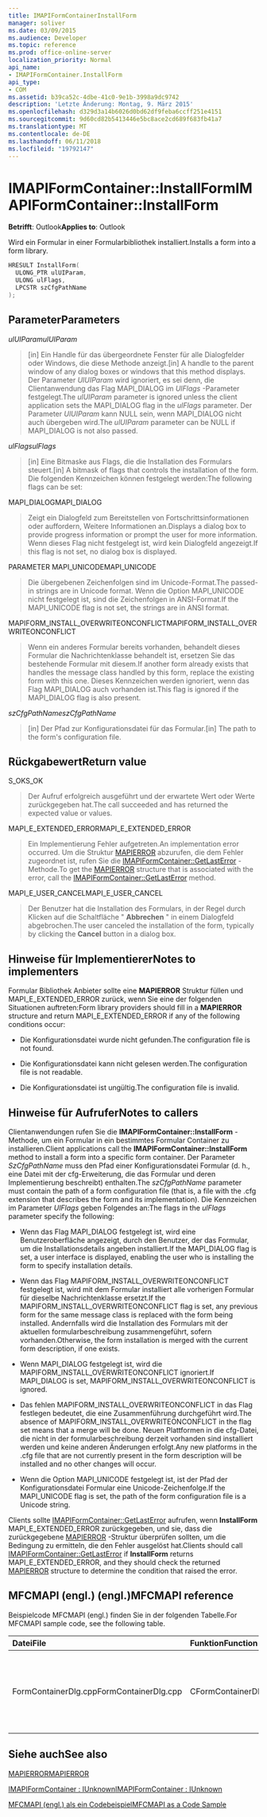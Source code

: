 ```yaml
---
title: IMAPIFormContainerInstallForm
manager: soliver
ms.date: 03/09/2015
ms.audience: Developer
ms.topic: reference
ms.prod: office-online-server
localization_priority: Normal
api_name:
- IMAPIFormContainer.InstallForm
api_type:
- COM
ms.assetid: b39ca52c-4dbe-41c0-9e1b-3998a9dc9742
description: 'Letzte Änderung: Montag, 9. März 2015'
ms.openlocfilehash: d329d3a14b6026d0bd62df9feba6ccff251e4151
ms.sourcegitcommit: 9d60cd82b5413446e5bc8ace2cd689f683fb41a7
ms.translationtype: MT
ms.contentlocale: de-DE
ms.lasthandoff: 06/11/2018
ms.locfileid: "19792147"
---
```

# <a name="imapiformcontainerinstallform"></a><span data-ttu-id="418d3-103">IMAPIFormContainer::InstallForm</span><span class="sxs-lookup"><span data-stu-id="418d3-103">IMAPIFormContainer::InstallForm</span></span>

  
  
<span data-ttu-id="418d3-104">**Betrifft**: Outlook</span><span class="sxs-lookup"><span data-stu-id="418d3-104">**Applies to**: Outlook</span></span> 
  
<span data-ttu-id="418d3-105">Wird ein Formular in einer Formularbibliothek installiert.</span><span class="sxs-lookup"><span data-stu-id="418d3-105">Installs a form into a form library.</span></span>
  
```cpp
HRESULT InstallForm(
  ULONG_PTR ulUIParam,
  ULONG ulFlags,
  LPCSTR szCfgPathName
);
```

## <a name="parameters"></a><span data-ttu-id="418d3-106">Parameter</span><span class="sxs-lookup"><span data-stu-id="418d3-106">Parameters</span></span>

 <span data-ttu-id="418d3-107">_ulUIParam_</span><span class="sxs-lookup"><span data-stu-id="418d3-107">_ulUIParam_</span></span>
  
> <span data-ttu-id="418d3-108">[in] Ein Handle für das übergeordnete Fenster für alle Dialogfelder oder Windows, die diese Methode anzeigt.</span><span class="sxs-lookup"><span data-stu-id="418d3-108">[in] A handle to the parent window of any dialog boxes or windows that this method displays.</span></span> <span data-ttu-id="418d3-109">Der Parameter _UlUIParam_ wird ignoriert, es sei denn, die Clientanwendung das Flag MAPI_DIALOG im _UlFlags_ -Parameter festgelegt.</span><span class="sxs-lookup"><span data-stu-id="418d3-109">The  _ulUIParam_ parameter is ignored unless the client application sets the MAPI_DIALOG flag in the  _ulFlags_ parameter.</span></span> <span data-ttu-id="418d3-110">Der Parameter _UlUIParam_ kann NULL sein, wenn MAPI_DIALOG nicht auch übergeben wird.</span><span class="sxs-lookup"><span data-stu-id="418d3-110">The  _ulUIParam_ parameter can be NULL if MAPI_DIALOG is not also passed.</span></span> 
    
 <span data-ttu-id="418d3-111">_ulFlags_</span><span class="sxs-lookup"><span data-stu-id="418d3-111">_ulFlags_</span></span>
  
> <span data-ttu-id="418d3-112">[in] Eine Bitmaske aus Flags, die die Installation des Formulars steuert.</span><span class="sxs-lookup"><span data-stu-id="418d3-112">[in] A bitmask of flags that controls the installation of the form.</span></span> <span data-ttu-id="418d3-113">Die folgenden Kennzeichen können festgelegt werden:</span><span class="sxs-lookup"><span data-stu-id="418d3-113">The following flags can be set:</span></span>
    
<span data-ttu-id="418d3-114">MAPI_DIALOG</span><span class="sxs-lookup"><span data-stu-id="418d3-114">MAPI_DIALOG</span></span> 
  
> <span data-ttu-id="418d3-115">Zeigt ein Dialogfeld zum Bereitstellen von Fortschrittsinformationen oder auffordern, Weitere Informationen an.</span><span class="sxs-lookup"><span data-stu-id="418d3-115">Displays a dialog box to provide progress information or prompt the user for more information.</span></span> <span data-ttu-id="418d3-116">Wenn dieses Flag nicht festgelegt ist, wird kein Dialogfeld angezeigt.</span><span class="sxs-lookup"><span data-stu-id="418d3-116">If this flag is not set, no dialog box is displayed.</span></span>
    
<span data-ttu-id="418d3-117">PARAMETER MAPI_UNICODE</span><span class="sxs-lookup"><span data-stu-id="418d3-117">MAPI_UNICODE</span></span> 
  
> <span data-ttu-id="418d3-118">Die übergebenen Zeichenfolgen sind im Unicode-Format.</span><span class="sxs-lookup"><span data-stu-id="418d3-118">The passed-in strings are in Unicode format.</span></span> <span data-ttu-id="418d3-119">Wenn die Option MAPI_UNICODE nicht festgelegt ist, sind die Zeichenfolgen in ANSI-Format.</span><span class="sxs-lookup"><span data-stu-id="418d3-119">If the MAPI_UNICODE flag is not set, the strings are in ANSI format.</span></span>
    
<span data-ttu-id="418d3-120">MAPIFORM_INSTALL_OVERWRITEONCONFLICT</span><span class="sxs-lookup"><span data-stu-id="418d3-120">MAPIFORM_INSTALL_OVERWRITEONCONFLICT</span></span> 
  
> <span data-ttu-id="418d3-121">Wenn ein anderes Formular bereits vorhanden, behandelt dieses Formular die Nachrichtenklasse behandelt ist, ersetzen Sie das bestehende Formular mit diesem.</span><span class="sxs-lookup"><span data-stu-id="418d3-121">If another form already exists that handles the message class handled by this form, replace the existing form with this one.</span></span> <span data-ttu-id="418d3-122">Dieses Kennzeichen werden ignoriert, wenn das Flag MAPI_DIALOG auch vorhanden ist.</span><span class="sxs-lookup"><span data-stu-id="418d3-122">This flag is ignored if the MAPI_DIALOG flag is also present.</span></span> 
    
 <span data-ttu-id="418d3-123">_szCfgPathName_</span><span class="sxs-lookup"><span data-stu-id="418d3-123">_szCfgPathName_</span></span>
  
> <span data-ttu-id="418d3-124">[in] Der Pfad zur Konfigurationsdatei für das Formular.</span><span class="sxs-lookup"><span data-stu-id="418d3-124">[in] The path to the form's configuration file.</span></span>
    
## <a name="return-value"></a><span data-ttu-id="418d3-125">Rückgabewert</span><span class="sxs-lookup"><span data-stu-id="418d3-125">Return value</span></span>

<span data-ttu-id="418d3-126">S_OK</span><span class="sxs-lookup"><span data-stu-id="418d3-126">S_OK</span></span> 
  
> <span data-ttu-id="418d3-127">Der Aufruf erfolgreich ausgeführt und der erwartete Wert oder Werte zurückgegeben hat.</span><span class="sxs-lookup"><span data-stu-id="418d3-127">The call succeeded and has returned the expected value or values.</span></span>
    
<span data-ttu-id="418d3-128">MAPI_E_EXTENDED_ERROR</span><span class="sxs-lookup"><span data-stu-id="418d3-128">MAPI_E_EXTENDED_ERROR</span></span> 
  
> <span data-ttu-id="418d3-129">Ein Implementierung Fehler aufgetreten.</span><span class="sxs-lookup"><span data-stu-id="418d3-129">An implementation error occurred.</span></span> <span data-ttu-id="418d3-130">Um die Struktur [MAPIERROR](mapierror.md) abzurufen, die dem Fehler zugeordnet ist, rufen Sie die [IMAPIFormContainer::GetLastError](imapiformcontainer-getlasterror.md) -Methode.</span><span class="sxs-lookup"><span data-stu-id="418d3-130">To get the [MAPIERROR](mapierror.md) structure that is associated with the error, call the [IMAPIFormContainer::GetLastError](imapiformcontainer-getlasterror.md) method.</span></span> 
    
<span data-ttu-id="418d3-131">MAPI_E_USER_CANCEL</span><span class="sxs-lookup"><span data-stu-id="418d3-131">MAPI_E_USER_CANCEL</span></span> 
  
> <span data-ttu-id="418d3-132">Der Benutzer hat die Installation des Formulars, in der Regel durch Klicken auf die Schaltfläche " **Abbrechen** " in einem Dialogfeld abgebrochen.</span><span class="sxs-lookup"><span data-stu-id="418d3-132">The user canceled the installation of the form, typically by clicking the **Cancel** button in a dialog box.</span></span> 
    
## <a name="notes-to-implementers"></a><span data-ttu-id="418d3-133">Hinweise für Implementierer</span><span class="sxs-lookup"><span data-stu-id="418d3-133">Notes to implementers</span></span>

<span data-ttu-id="418d3-134">Formular Bibliothek Anbieter sollte eine **MAPIERROR** Struktur füllen und MAPI_E_EXTENDED_ERROR zurück, wenn Sie eine der folgenden Situationen auftreten:</span><span class="sxs-lookup"><span data-stu-id="418d3-134">Form library providers should fill in a **MAPIERROR** structure and return MAPI_E_EXTENDED_ERROR if any of the following conditions occur:</span></span> 
  
- <span data-ttu-id="418d3-135">Die Konfigurationsdatei wurde nicht gefunden.</span><span class="sxs-lookup"><span data-stu-id="418d3-135">The configuration file is not found.</span></span>
    
- <span data-ttu-id="418d3-136">Die Konfigurationsdatei kann nicht gelesen werden.</span><span class="sxs-lookup"><span data-stu-id="418d3-136">The configuration file is not readable.</span></span>
    
- <span data-ttu-id="418d3-137">Die Konfigurationsdatei ist ungültig.</span><span class="sxs-lookup"><span data-stu-id="418d3-137">The configuration file is invalid.</span></span>
    
## <a name="notes-to-callers"></a><span data-ttu-id="418d3-138">Hinweise für Aufrufer</span><span class="sxs-lookup"><span data-stu-id="418d3-138">Notes to callers</span></span>

<span data-ttu-id="418d3-139">Clientanwendungen rufen Sie die **IMAPIFormContainer::InstallForm** -Methode, um ein Formular in ein bestimmtes Formular Container zu installieren.</span><span class="sxs-lookup"><span data-stu-id="418d3-139">Client applications call the **IMAPIFormContainer::InstallForm** method to install a form into a specific form container.</span></span> <span data-ttu-id="418d3-140">Der Parameter _SzCfgPathName_ muss den Pfad einer Konfigurationsdatei Formular (d. h., eine Datei mit der cfg-Erweiterung, die das Formular und deren Implementierung beschreibt) enthalten.</span><span class="sxs-lookup"><span data-stu-id="418d3-140">The  _szCfgPathName_ parameter must contain the path of a form configuration file (that is, a file with the .cfg extension that describes the form and its implementation).</span></span> <span data-ttu-id="418d3-141">Die Kennzeichen im Parameter _UlFlags_ geben Folgendes an:</span><span class="sxs-lookup"><span data-stu-id="418d3-141">The flags in the  _ulFlags_ parameter specify the following:</span></span> 
  
- <span data-ttu-id="418d3-142">Wenn das Flag MAPI_DIALOG festgelegt ist, wird eine Benutzeroberfläche angezeigt, durch den Benutzer, der das Formular, um die Installationsdetails angeben installiert.</span><span class="sxs-lookup"><span data-stu-id="418d3-142">If the MAPI_DIALOG flag is set, a user interface is displayed, enabling the user who is installing the form to specify installation details.</span></span>
    
- <span data-ttu-id="418d3-143">Wenn das Flag MAPIFORM_INSTALL_OVERWRITEONCONFLICT festgelegt ist, wird mit dem Formular installiert alle vorherigen Formular für dieselbe Nachrichtenklasse ersetzt.</span><span class="sxs-lookup"><span data-stu-id="418d3-143">If the MAPIFORM_INSTALL_OVERWRITEONCONFLICT flag is set, any previous form for the same message class is replaced with the form being installed.</span></span> <span data-ttu-id="418d3-144">Andernfalls wird die Installation des Formulars mit der aktuellen formularbeschreibung zusammengeführt, sofern vorhanden.</span><span class="sxs-lookup"><span data-stu-id="418d3-144">Otherwise, the form installation is merged with the current form description, if one exists.</span></span>
    
- <span data-ttu-id="418d3-145">Wenn MAPI_DIALOG festgelegt ist, wird die MAPIFORM_INSTALL_OVERWRITEONCONFLICT ignoriert.</span><span class="sxs-lookup"><span data-stu-id="418d3-145">If MAPI_DIALOG is set, MAPIFORM_INSTALL_OVERWRITEONCONFLICT is ignored.</span></span>
    
- <span data-ttu-id="418d3-146">Das fehlen MAPIFORM_INSTALL_OVERWRITEONCONFLICT in das Flag festlegen bedeutet, die eine Zusammenführung durchgeführt wird.</span><span class="sxs-lookup"><span data-stu-id="418d3-146">The absence of MAPIFORM_INSTALL_OVERWRITEONCONFLICT in the flag set means that a merge will be done.</span></span> <span data-ttu-id="418d3-147">Neuen Plattformen in die cfg-Datei, die nicht in der formularbeschreibung derzeit vorhanden sind installiert werden und keine anderen Änderungen erfolgt.</span><span class="sxs-lookup"><span data-stu-id="418d3-147">Any new platforms in the .cfg file that are not currently present in the form description will be installed and no other changes will occur.</span></span>
    
- <span data-ttu-id="418d3-148">Wenn die Option MAPI_UNICODE festgelegt ist, ist der Pfad der Konfigurationsdatei Formular eine Unicode-Zeichenfolge.</span><span class="sxs-lookup"><span data-stu-id="418d3-148">If the MAPI_UNICODE flag is set, the path of the form configuration file is a Unicode string.</span></span> 
    
<span data-ttu-id="418d3-149">Clients sollte [IMAPIFormContainer::GetLastError](imapiformcontainer-getlasterror.md) aufrufen, wenn **InstallForm** MAPI_E_EXTENDED_ERROR zurückgegeben, und sie, dass die zurückgegebene [MAPIERROR](mapierror.md) -Struktur überprüfen sollten, um die Bedingung zu ermitteln, die den Fehler ausgelöst hat.</span><span class="sxs-lookup"><span data-stu-id="418d3-149">Clients should call [IMAPIFormContainer::GetLastError](imapiformcontainer-getlasterror.md) if **InstallForm** returns MAPI_E_EXTENDED_ERROR, and they should check the returned [MAPIERROR](mapierror.md) structure to determine the condition that raised the error.</span></span> 
  
## <a name="mfcmapi-reference"></a><span data-ttu-id="418d3-150">MFCMAPI (engl.) (engl.)</span><span class="sxs-lookup"><span data-stu-id="418d3-150">MFCMAPI reference</span></span>

<span data-ttu-id="418d3-151">Beispielcode MFCMAPI (engl.) finden Sie in der folgenden Tabelle.</span><span class="sxs-lookup"><span data-stu-id="418d3-151">For MFCMAPI sample code, see the following table.</span></span>
  
|<span data-ttu-id="418d3-152">**Datei**</span><span class="sxs-lookup"><span data-stu-id="418d3-152">**File**</span></span>|<span data-ttu-id="418d3-153">**Funktion**</span><span class="sxs-lookup"><span data-stu-id="418d3-153">**Function**</span></span>|<span data-ttu-id="418d3-154">**Comment**</span><span class="sxs-lookup"><span data-stu-id="418d3-154">**Comment**</span></span>|
|:-----|:-----|:-----|
|<span data-ttu-id="418d3-155">FormContainerDlg.cpp</span><span class="sxs-lookup"><span data-stu-id="418d3-155">FormContainerDlg.cpp</span></span>  <br/> |<span data-ttu-id="418d3-156">CFormContainerDlg::OnInstallForm</span><span class="sxs-lookup"><span data-stu-id="418d3-156">CFormContainerDlg::OnInstallForm</span></span>  <br/> |<span data-ttu-id="418d3-157">MFCMAPI (engl.) verwendet die **IMAPIFormContainer::InstallForm** -Methode, um ein Formular in einem Formular Container installieren.</span><span class="sxs-lookup"><span data-stu-id="418d3-157">MFCMAPI uses the **IMAPIFormContainer::InstallForm** method to install a form in a form container.</span></span>  <br/> |
   
## <a name="see-also"></a><span data-ttu-id="418d3-158">Siehe auch</span><span class="sxs-lookup"><span data-stu-id="418d3-158">See also</span></span>



[<span data-ttu-id="418d3-159">MAPIERROR</span><span class="sxs-lookup"><span data-stu-id="418d3-159">MAPIERROR</span></span>](mapierror.md)
  
[<span data-ttu-id="418d3-160">IMAPIFormContainer : IUnknown</span><span class="sxs-lookup"><span data-stu-id="418d3-160">IMAPIFormContainer : IUnknown</span></span>](imapiformcontaineriunknown.md)


[<span data-ttu-id="418d3-161">MFCMAPI (engl.) als ein Codebeispiel</span><span class="sxs-lookup"><span data-stu-id="418d3-161">MFCMAPI as a Code Sample</span></span>](mfcmapi-as-a-code-sample.md)


